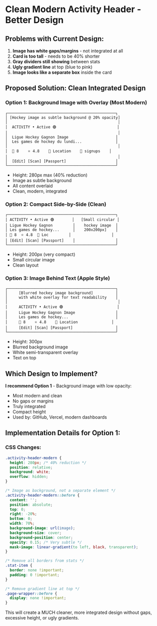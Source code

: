 # Clean Modern Activity Header - Better Design

## Problems with Current Design:
1. **Image has white gaps/margins** - not integrated at all
2. **Card is too tall** - needs to be 40% shorter
3. **Gray dividers still showing** between stats
4. **Ugly gradient line** at top (blue to pink)
5. **Image looks like a separate box** inside the card

## Proposed Solution: Clean Integrated Design

### Option 1: Background Image with Overlay (Most Modern)
```
┌────────────────────────────────────────────────┐
│ [Hockey image as subtle background @ 20% opacity]
│                                                 │
│  ACTIVITY • Active 🟢                           │
│                                                 │
│  Ligue Hockey Gagnon Image                     │
│  Les games de hockey du lundi...               │
│                                                 │
│  👥 8    ⭐ 4.8    📍 Location    🔗 signups    │
│                                                 │
│  [Edit] [Scan] [Passport]                      │
└────────────────────────────────────────────────┘
```
- Height: 280px max (40% reduction)
- Image as subtle background
- All content overlaid
- Clean, modern, integrated

### Option 2: Compact Side-by-Side (Clean)
```
┌────────────────────────────────────────────────┐
│ ACTIVITY • Active 🟢        │   [Small circular │
│ Ligue Hockey Gagnon         │    hockey image  │
│ Les games de hockey...      │    200x200px]    │
│ 👥 8  ⭐ 4.8  📍 Loc         │                  │
│ [Edit] [Scan] [Passport]    │                  │
└────────────────────────────────────────────────┘
```
- Height: 200px (very compact)
- Small circular image
- Clean layout

### Option 3: Image Behind Text (Apple Style)
```
┌────────────────────────────────────────────────┐
│     [Blurred hockey image background]          │
│     with white overlay for text readability    │
│                                                 │
│     ACTIVITY • Active 🟢                        │
│     Ligue Hockey Gagnon Image                  │
│     Les games de hockey...                     │
│     👥 8    ⭐ 4.8    📍 Location               │
│     [Edit] [Scan] [Passport]                   │
└────────────────────────────────────────────────┘
```
- Height: 300px
- Blurred background image
- White semi-transparent overlay
- Text on top

## Which Design to Implement?

**I recommend Option 1** - Background image with low opacity:
- Most modern and clean
- No gaps or margins
- Truly integrated
- Compact height
- Used by: GitHub, Vercel, modern dashboards

## Implementation Details for Option 1:

### CSS Changes:
```css
.activity-header-modern {
  height: 280px; /* 40% reduction */
  position: relative;
  background: white;
  overflow: hidden;
}

/* Image as background, not a separate element */
.activity-header-modern::before {
  content: '';
  position: absolute;
  top: 0;
  right: -20%;
  bottom: 0;
  width: 70%;
  background-image: url(image);
  background-size: cover;
  background-position: center;
  opacity: 0.15; /* Very subtle */
  mask-image: linear-gradient(to left, black, transparent);
}

/* Remove all borders from stats */
.stat-item {
  border: none !important;
  padding: 0 !important;
}

/* Remove gradient line at top */
.page-wrapper::before {
  display: none !important;
}
```

This will create a MUCH cleaner, more integrated design without gaps, excessive height, or ugly gradients.